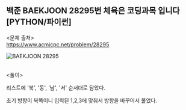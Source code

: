 ## 백준 BAEKJOON 28295번 체육은 코딩과목 입니다 [PYTHON/파이썬]

<문제 출처><br>
https://www.acmicpc.net/problem/28295

![BAEKJOON 28295](https://blog.kakaocdn.net/dn/boQ0dC/btsmhfOXrEQ/DkTkEbhR6VaxtAnQS5Rnn1/img.png)

<br>
<풀이><br>

리스트에 '북', '동', '남', '서' 순서대로 담았다.

초기 방향이 북쪽이니 입력된 1,2,3에 맞춰서 방향을 바꾸어서 풀었다.
